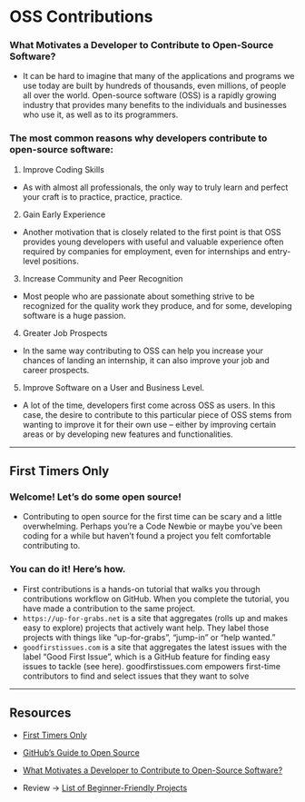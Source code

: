 #  OSS Contributions

### **What Motivates a Developer to Contribute to Open-Source Software?**

- It can be hard to imagine that many of the applications and programs we use today are built by hundreds of thousands, even millions, of people all over the world. Open-source software (OSS) is a rapidly growing industry that provides many benefits to the individuals and businesses who use it, as well as to its programmers.


### **The most common reasons why developers contribute to open-source software:**
1. Improve Coding Skills
- As with almost all professionals, the only way to truly learn and perfect your craft is to practice, practice, practice. 

2. Gain Early Experience
- Another motivation that is closely related to the first point is that OSS provides young developers with useful and valuable experience often required by companies for employment, even for internships and entry-level positions.

3. Increase Community and Peer Recognition
- Most people who are passionate about something strive to be recognized for the quality work they produce, and for some, developing software is a huge passion.

4. Greater Job Prospects
- In the same way contributing to OSS can help you increase your chances of landing an internship, it can also improve your job and career prospects.

5. Improve Software on a User and Business Level.
- A lot of the time, developers first come across OSS as users. In this case, the desire to contribute to this particular piece of OSS stems from wanting to improve it for their own use – either by improving certain areas or by developing new features and functionalities.


---

## **First Timers Only**

### **Welcome! Let’s do some open source!**

- Contributing to open source for the first time can be scary and a little overwhelming. Perhaps you’re a Code Newbie or maybe you’ve been coding for a while but haven’t found a project you felt comfortable contributing to.

### **You can do it! Here’s how.**

- First contributions is a hands-on tutorial that walks you through contributions workflow on GitHub. When you complete the tutorial, you have made a contribution to the same project.
- `https://up-for-grabs.net` is a site that aggregates (rolls up and makes easy to explore) projects that actively want help. They label those projects with things like “up-for-grabs”,    “jump-in” or “help wanted.”
- `goodfirstissues.com` is a site that aggregates the latest issues with the label “Good First Issue”, which is a GitHub feature for finding easy issues to tackle (see here).           goodfirstissues.com empowers first-time contributors to find and select issues that they want to solve

---
## **Resources**

- [First Timers Only](https://www.firsttimersonly.com)

- [GitHub’s Guide to Open Source](https://www.github.com/open-source)

- [What Motivates a Developer to Contribute to Open-Source Software?](https://clearcode.cc/blog/why-developers-contribute-open-source-software/)

- Review -> [List of Beginner-Friendly Projects](https://github.com/search?q=label%3Agood-first-issue+archived%3Afalse)
